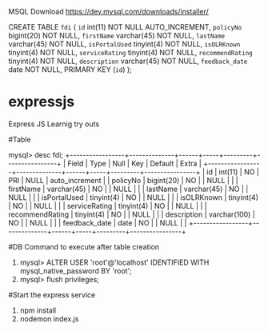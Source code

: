 MSQL Download https://dev.mysql.com/downloads/installer/

CREATE TABLE `fdi` (
  `id` int(11) NOT NULL AUTO_INCREMENT,
  `policyNo` bigint(20) NOT NULL,
  `firstName` varchar(45) NOT NULL,
  `lastName` varchar(45) NOT NULL,
  `isPortalUsed` tinyint(4) NOT NULL,
  `isOLRKnown` tinyint(4) NOT NULL,
  `serviceRating` tinyint(4) NOT NULL,
  `recommendRating` tinyint(4) NOT NULL,
  `description` varchar(45) NOT NULL,
  `feedback_date` date NOT NULL,
  PRIMARY KEY (`id`)
);

# expressjs
Express JS Learnig try outs


#Table 

mysql> desc fdi;
+-----------------+--------------+------+-----+---------+----------------+
| Field           | Type         | Null | Key | Default | Extra          |
+-----------------+--------------+------+-----+---------+----------------+
| id              | int(11)      | NO   | PRI | NULL    | auto_increment |
| policyNo        | bigint(20)   | NO   |     | NULL    |                |
| firstName       | varchar(45)  | NO   |     | NULL    |                |
| lastName        | varchar(45)  | NO   |     | NULL    |                |
| isPortalUsed    | tinyint(4)   | NO   |     | NULL    |                |
| isOLRKnown      | tinyint(4)   | NO   |     | NULL    |                |
| serviceRating   | tinyint(4)   | NO   |     | NULL    |                |
| recommendRating | tinyint(4)   | NO   |     | NULL    |                |
| description     | varchar(100) | NO   |     | NULL    |                |
| feedback_date   | date         | NO   |     | NULL    |                |
+-----------------+--------------+------+-----+---------+----------------+

#DB Command to execute after table creation
1. mysql> ALTER USER 'root'@'localhost' IDENTIFIED WITH mysql_native_password BY 'root';
2. mysql> flush privileges;


#Start the express service

1. npm install
2. nodemon index.js



